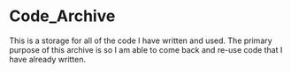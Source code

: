 # Code_Archive
This is a storage for all of the code I have written and used. The primary purpose of this archive is so I am able to come back and re-use code that I have already written. 
